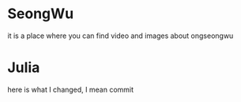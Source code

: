 # SeongWu
it is a place where you can find video and images about ongseongwu

# Julia
here is what I changed, I mean commit
